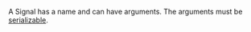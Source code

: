 A Signal has a name and can have arguments. The arguments must be [serializable](/concepts/what-is-a-data-converter/).
